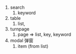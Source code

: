 1. search
   1. keyword
2. table
   1. list, 
3. turnpage
   1. page => list, key, keyword
4. modal 弹窗
   1. item (from list)